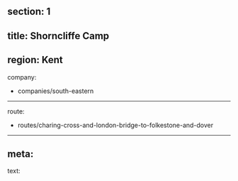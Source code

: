 section: 1
----
title: Shorncliffe Camp
----
region: Kent
----
company:
- companies/south-eastern
----
route:
- routes/charing-cross-and-london-bridge-to-folkestone-and-dover
----
meta:
----
text: